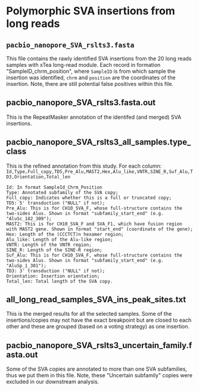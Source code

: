 # Polymorphic SVA insertions from long reads

## `pacbio_nanopore_SVA_rslts3.fasta`

This file contains the rawly identified SVA insertions from the 20 long reads samples with xTea long-read module. Each record in formation "SampleID_chrm_position", where `SampleID` is from which sample the insertion was identified, `chrm` and `position` are the coordinates of the insertion. Note, there are still potential false positives within this file. 

## pacbio_nanopore_SVA_rslts3.fasta.out

This is the RepeatMasker annotation of the identifed (and merged) SVA insertions.

## pacbio_nanopore_SVA_rslts3_all_samples.type_class

This is the refined annotation from this study. For each column:
`Id,Type,Full_copy,TD5,Pre_Alu,MAST2,Hex,Alu_like,VNTR,SINE_R,Suf_Alu,TD3,Orientation,Total_len`

```
Id: In format SampleId_Chrm_Position
Type: Annotated subfamily of the SVA copy;
Full_copy: Indicates whether this is a full or truncated copy;
TD5: 5' transduction ("NULL" if not);
Pre_Alu: This is for CH10_SVA_F, whose full-structure contains the two-sides Alus. Shown in format "subfamily_start_end" (e.g. "AluSc_182_309");
MAST2: This is for CH10_SVA_F and SVA_F1, which have fusion region with MAST2 gene. Shown in format "start_end" (coordinate of the gene);
Hex: Length of the (CCCTCT)n hexamer region;
Alu_like: Length of the Alu-like region;
VNTR: Length of the VNTR region;
SINE_R: Length of the SINE-R region;
Suf_Alu: This is for CH10_SVA_F, whose full-structure contains the two-sides Alus. Shown in format "subfamily_start_end" (e.g. "AluSp_1_301");
TD3: 3' transduction ("NULL" if not);
Orientation: Insertion orientation;
Total_len: Total length of the SVA copy.
```

## all_long_read_samples_SVA_ins_peak_sites.txt

This is the merged results for all the selected samples. Some of the insertions/copies may not have the exact breakpoint but are closed to each other and these are grouped (based on a voting strategy) as one insertion. 

## pacbio_nanopore_SVA_rslts3_uncertain_family.fasta.out

Some of the SVA copies are annotated to more than one SVA subfamilies, thus we put them in this file. Note, these "Uncertain subfamily" copies were excluded in our downstream analysis. 

